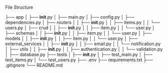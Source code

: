   
  File Structure

├── app
│   ├── __init__.py
│   ├── main.py
│   ├── config.py
│   ├── dependencies.py
│   ├── routers
│   │   ├── __init__.py
│   │   ├── items.py
│   │   └── users.py
│   ├── crud
│   │   ├── __init__.py
│   │   ├── item.py
│   │   └── user.py
│   ├── schemas
│   │   ├── __init__.py
│   │   ├── item.py
│   │   └── user.py
│   ├── models
│   │   ├── __init__.py
│   │   ├── item.py
│   │   └── user.py
│   ├── external_services
│   │   ├── __init__.py
│   │   ├── email.py
│   │   └── notification.py
│   ├── utils
│   │   ├── __init__.py
│   │   ├── authentication.py
│   │   └── validation.py
│   ├── database.py
├── tests
│   ├── __init__.py
│   ├── test_main.py
│   ├── test_items.py
│   └── test_users.py
├── .env
├── requirements.txt
├── .gitignore
└── README.md
